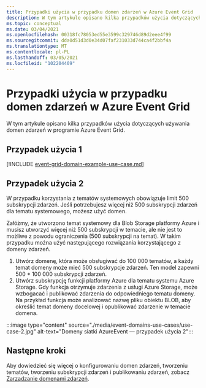 ```yaml
---
title: Przypadki użycia w przypadku domen zdarzeń w Azure Event Grid
description: W tym artykule opisano kilka przypadków użycia dotyczących używania domen zdarzeń w programie Azure Event Grid.
ms.topic: conceptual
ms.date: 03/04/2021
ms.openlocfilehash: 00318fc78053ed55e3599c329746d89d2eee4f99
ms.sourcegitcommit: dda0d51d3d0e34d07faf231033d744ca4f2bbf4a
ms.translationtype: MT
ms.contentlocale: pl-PL
ms.lasthandoff: 03/05/2021
ms.locfileid: "102204409"
---
```

# <a name="use-cases-for-event-domains-in-azure-event-grid"></a>Przypadki użycia w przypadku domen zdarzeń w Azure Event Grid
W tym artykule opisano kilka przypadków użycia dotyczących używania domen zdarzeń w programie Azure Event Grid. 

## <a name="use-case-1"></a>Przypadek użycia 1 
[!INCLUDE [event-grid-domain-example-use-case.md](../../includes/event-grid-domain-example-use-case.md)]

## <a name="use-case-2"></a>Przypadek użycia 2
W przypadku korzystania z tematów systemowych obowiązuje limit 500 subskrypcji zdarzeń. Jeśli potrzebujesz więcej niż 500 subskrypcji zdarzeń dla tematu systemowego, możesz użyć domen. 

Załóżmy, że utworzono temat systemowy dla Blob Storage platformy Azure i musisz utworzyć więcej niż 500 subskrypcji w temacie, ale nie jest to możliwe z powodu ograniczenia (500 subskrypcji na temat). W takim przypadku można użyć następującego rozwiązania korzystającego z domeny zdarzeń. 

1. Utwórz domenę, która może obsługiwać do 100 000 tematów, a każdy temat domeny może mieć 500 subskrypcje zdarzeń. Ten model zapewni 500 * 100 000 subskrypcji zdarzeń. 
1. Utwórz subskrypcję funkcji platformy Azure dla tematu systemu Azure Storage. Gdy funkcja otrzymuje zdarzenia z usługi Azure Storage, może wzbogacać i publikować zdarzenia do odpowiedniego tematu domeny. Na przykład funkcja może analizować nazwę pliku obiektu BLOB, aby określić temat domeny docelowej i opublikować zdarzenie w temacie domena. 

:::image type="content" source="./media/event-domains-use-cases/use-case-2.jpg" alt-text="Domeny siatki AzureEvent — przypadek użycia 2":::


## <a name="next-steps"></a>Następne kroki
Aby dowiedzieć się więcej o konfigurowaniu domen zdarzeń, tworzeniu tematów, tworzeniu subskrypcji zdarzeń i publikowaniu zdarzeń, zobacz [Zarządzanie domenami zdarzeń](./how-to-event-domains.md).
